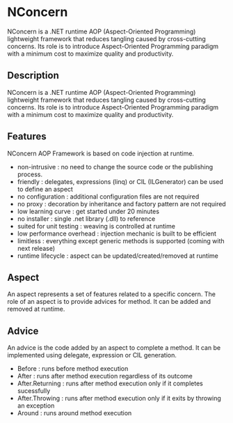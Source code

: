 # NConcern
NConcern is a .NET runtime AOP (Aspect-Oriented Programming) lightweight framework that reduces tangling caused by cross-cutting concerns. Its role is to introduce Aspect-Oriented Programming paradigm with a minimum cost to maximize quality and productivity.


## Description
NConcern is a .NET runtime AOP (Aspect-Oriented Programming) lightweight framework that reduces tangling caused by cross-cutting concerns. Its role is to introduce Aspect-Oriented Programming paradigm with a minimum cost to maximize quality and productivity.


## Features
NConcern AOP Framework is based on code injection at runtime.

- non-intrusive : no need to change the source code or the publishing process.
- friendly : delegates, expressions (linq) or CIL (ILGenerator) can be used to define an aspect
- no configuration : additional configuration files are not required
- no proxy : decoration by inheritance and factory pattern are not required
- low learning curve : get started under 20 minutes
- no installer : single .net library (.dll) to reference
- suited for unit testing : weaving is controlled at runtime
- low performance overhead : injection mechanic is built to be efficient
- limitless : everything except generic methods is supported (coming with next release)
- runtime lifecycle : aspect can be updated/created/removed at runtime


## Aspect
An aspect represents a set of features related to a specific concern. The role of an aspect is to provide advices for method. It can be added and removed at runtime.


## Advice
An advice is the code added by an aspect to complete a method. It can be implemented using delegate, expression or CIL generation.

- Before : runs before method execution
- After : runs after method execution regardless of its outcome
- After.Returning : runs after method execution only if it completes sucessfully
- After.Throwing : runs after method execution only if it exits by throwing an exception
- Around : runs around method execution
